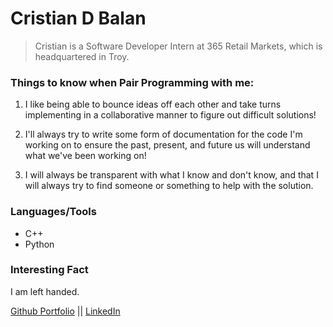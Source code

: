 # Cristian D Balan

> Cristian is a Software Developer Intern at 365 Retail Markets, which is headquartered in Troy.

### Things to know when Pair Programming with me:

1. I like being able to bounce ideas off each other and take turns implementing in a collaborative manner to figure out difficult solutions!

2. I'll always try to write some form of documentation for the code I'm working on to ensure the past, present, and future us will understand what we've been working on!

3. I will always be transparent with what I know and don't know, and that I will always try to find someone or something to help with the solution.

### Languages/Tools 
- C++
- Python 

### Interesting Fact
I am left handed.

[Github Portfolio](https://github.com/TheLeftStick) || [LinkedIn](https://linkedin.com/in/cristian-balan-3978b819b) 
